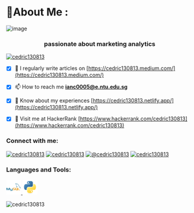 # 💫About Me :
![image](https://user-images.githubusercontent.com/82087099/166149140-853ef657-49a0-4ee7-862f-189c7b62485d.png)
<h3 align="center">passionate about marketing analytics</h3>

<p align="left"> <a href="https://twitter.com/cedric130813" target="blank"><img src="https://img.shields.io/twitter/follow/cedric130813?logo=twitter&style=for-the-badge" alt="cedric130813" /></a> </p>

- [x] 📝 I regularly write articles on [https://cedric130813.medium.com/](https://cedric130813.medium.com/)

- [x] 📫 How to reach me **ianc0005@e.ntu.edu.sg**

- [x] 📄 Know about my experiences [https://cedric130813.netlify.app/](https://cedric130813.netlify.app/)

- [x] 🚄 Visit me at HackerRank [https://www.hackerrank.com/cedric130813](https://www.hackerrank.com/cedric130813)

<h3 align="left">Connect with me:</h3>
<p align="left">
<a href="https://twitter.com/cedric130813" target="blank"><img align="center" src="https://raw.githubusercontent.com/rahuldkjain/github-profile-readme-generator/master/src/images/icons/Social/twitter.svg" alt="cedric130813" height="30" width="40" /></a>
<a href="https://linkedin.com/in/cedric130813" target="blank"><img align="center" src="https://raw.githubusercontent.com/rahuldkjain/github-profile-readme-generator/master/src/images/icons/Social/linked-in-alt.svg" alt="cedric130813" height="30" width="40" /></a>
<a href="https://medium.com/@cedric130813" target="blank"><img align="center" src="https://raw.githubusercontent.com/rahuldkjain/github-profile-readme-generator/master/src/images/icons/Social/medium.svg" alt="@cedric130813" height="30" width="40" /></a>
<a href="https://www.hackerrank.com/cedric130813" target="blank"><img align="center" src="https://raw.githubusercontent.com/rahuldkjain/github-profile-readme-generator/master/src/images/icons/Social/hackerrank.svg" alt="cedric130813" height="30" width="40" /></a>
</p>

<h3 align="left">Languages and Tools:</h3>
<p align="left"> <a href="https://www.mysql.com/" target="_blank" rel="noreferrer"> <img src="https://raw.githubusercontent.com/devicons/devicon/master/icons/mysql/mysql-original-wordmark.svg" alt="mysql" width="40" height="40"/> </a> <a href="https://www.python.org" target="_blank" rel="noreferrer"> <img src="https://raw.githubusercontent.com/devicons/devicon/master/icons/python/python-original.svg" alt="python" width="40" height="40"/> </a> </p>

<p><img align="center" src="https://github-readme-stats.vercel.app/api/top-langs?username=cedric130813&show_icons=true&locale=en&layout=compact" alt="cedric130813" /></p>
